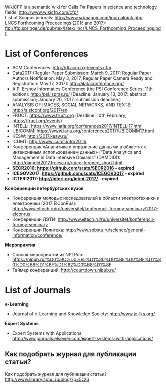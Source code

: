 WikiCFP is a semantic wiki for Calls For Papers in science and technology fields: http://www.wikicfp.com/cfp/    
List of Scopus journals: http://www.scimagojr.com/journalrank.php      
LNCS Forthcoming Proceedings (2016 and 2017): ftp://ftp.springer.de/pub/tex/latex/llncs/LNCS_Forthcoming_Proceedings.pdf      


# List of Conferences

* ACM Conferences: http://dl.acm.org/events.cfm
* Data2017 (Regular Paper Submission: March 9, 2017;  Regular Paper Authors Notification: May 3, 2017; Regular Paper Camera Ready and Registration: May 17, 2017): http://dataconference.org/   
* A.P. Ershov Informatics Conference (the PSI Conference Series, 11th edition): http://psi.ispras.ru/ (Deadline: January 13, 2017: abstract submission; January 20, 2017: submission deadline.)    
* ANALYSIS OF IMAGES, SOCIAL NETWORKS, AND TEXTS: http://aistconf.org/2017/en
* FRUCT: https://www.fruct.org (Deadline: 10th February, https://fruct.org/events)
* INTELLI: https://www.iaria.org/conferences2017/INTELLI17.html
* UBICOMM: https://www.iaria.org/conferences2017/UBICOMM17.html
* KESW: http://2017.kesw.ru/     
* ICUMT: http://www.icumt.info/2016/     
* Конференция «Аналитика и управление данными в областях с интенсивным использованием данных» (“Data Analytics and Management in Data Intensive Domains” (DAMDID)): http://damdid2017.frccsc.ru/ru/conference_short.html     
* __SECR2016: https://github.com/scats/SECR2016 - expired__    
* __ICEGOV2017: https://github.com/scats/ICEGOV2017 - expired__
* __ICTERI2017: http://icteri.org/icteri-2017/ - expired__
   
**Конференции петербургских вузов**
* Конференция молодых исследователей в области электротехники и электроники (2017 ElConRus): http://www.eltech.ru/ru/universitet/konferencii-forumy-seminary/2017-elconrus
* Конференции ЛЭТИ: http://www.eltech.ru/ru/universitet/konferencii-forumy-seminary
* Конференции Политеха: http://www.spbstu.ru/science/general-information/conference/

**Мероприятия** 

* Список мероприятий из NPLPub: https://nlpub.ru/%D0%9C%D0%B5%D1%80%D0%BE%D0%BF%D1%80%D0%B8%D1%8F%D1%82%D0%B8%D1%8F
* Таймер конференций: http://countdown.nlpub.ru/

# List of Journals
  
__e-Learning__
* Journal of e-Learning and Knowledge Society: http://www.je-lks.org/

__Expert Systems__
* Expert Systems with Applications: http://www.journals.elsevier.com/expert-systems-with-applications/

## Как подобрать журнал для публикации статьи?
Как подобрать журнал для публикации статьи? http://www.library.spbu.ru/blog/?p=5226

